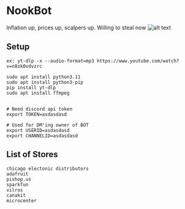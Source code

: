 # NookBot
Inflation up, prices up, scalpers up. Willing to steal now
![alt text](https://media.discordapp.net/attachments/887834294746251304/1133411938186035251/3da.jpg)

## Setup
```
ex: yt-dlp -x --audio-format=mp3 https://www.youtube.com/watch?v=n8zk0vdvzrc

sudo apt install python3.11
sudo apt install python3-pip
pip install yt-dlp
sudo apt install ffmpeg


# Need discord api token
export TOKEN=asdasdasd

# Used for DM'ing owner of BOT
export USERID=asdasdasd
export CHANNELID=asdasdasd
```

## List of Stores
```
chicago electonic distributors
adafruit
pishop.us
sparkfun
vilros
canakit
microcenter
```

